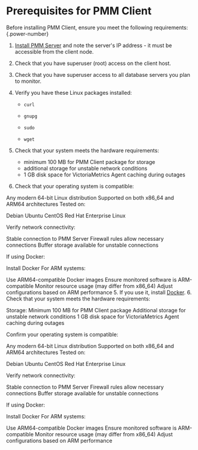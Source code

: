# Prerequisites for PMM Client

Before installing PMM Client, ensure you meet the following requirements:
{.power-number}

1. [Install PMM Server](../install-pmm-server/index.md) and note the server's IP address - it must be accessible from the client node.
2. Check that you have superuser (root) access on the client host.
3. Check that you have superuser access to all database servers you plan to monitor.
4. Verify you have these Linux packages installed:
    * `curl`

    * `gnupg`

    * `sudo`

    * `wget`
5. Check that your system meets the hardware requirements:

    - minimum 100 MB for PMM Client package for storage
    - additional storage for unstable network conditions
    - 1 GB disk space for VictoriaMetrics Agent caching during outages
6. Check that your operating system is compatible:

Any modern 64-bit Linux distribution
Supported on both x86_64 and ARM64 architectures
Tested on:

Debian
Ubuntu
CentOS
Red Hat Enterprise Linux




Verify network connectivity:

Stable connection to PMM Server
Firewall rules allow necessary connections
Buffer storage available for unstable connections


If using Docker:

Install Docker
For ARM systems:

Use ARM64-compatible Docker images
Ensure monitored software is ARM-compatible
Monitor resource usage (may differ from x86_64)
Adjust configurations based on ARM performance
5. If you use it, install [Docker](https://docs.docker.com/get-docker/).
6. Check that your system meets the hardware requirements:



Storage: Minimum 100 MB for PMM Client package
Additional storage for unstable network conditions
1 GB disk space for VictoriaMetrics Agent caching during outages


Confirm your operating system is compatible:

Any modern 64-bit Linux distribution
Supported on both x86_64 and ARM64 architectures
Tested on:

Debian
Ubuntu
CentOS
Red Hat Enterprise Linux




Verify network connectivity:

Stable connection to PMM Server
Firewall rules allow necessary connections
Buffer storage available for unstable connections


If using Docker:

Install Docker
For ARM systems:

Use ARM64-compatible Docker images
Ensure monitored software is ARM-compatible
Monitor resource usage (may differ from x86_64)
Adjust configurations based on ARM performance